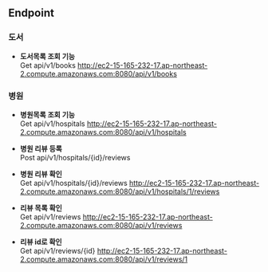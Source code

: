 ## Endpoint

### 도서
- **도서목록 조회 기능**<br>
  Get api/v1/books
  http://ec2-15-165-232-17.ap-northeast-2.compute.amazonaws.com:8080/api/v1/books
  
### 병원
- **병원목록 조회 기능**<br>
  Get api/v1/hospitals
  http://ec2-15-165-232-17.ap-northeast-2.compute.amazonaws.com:8080/api/v1/hospitals
 
- **병원 리뷰 등록**<br>
  Post api/v1/hospitals/{id}/reviews
  
- **병원 리뷰 확인**<br>
  Get api/v1/hospitals/{id}/reviews
  http://ec2-15-165-232-17.ap-northeast-2.compute.amazonaws.com:8080/api/v1/hospitals/1/reviews

- **리뷰 목록 확인**<br>
  Get api/v1/reviews
  http://ec2-15-165-232-17.ap-northeast-2.compute.amazonaws.com:8080/api/v1/reviews

- **리뷰 id로 확인**<br>
  Get api/v1/reviews/{id}
  http://ec2-15-165-232-17.ap-northeast-2.compute.amazonaws.com:8080/api/v1/reviews/1
